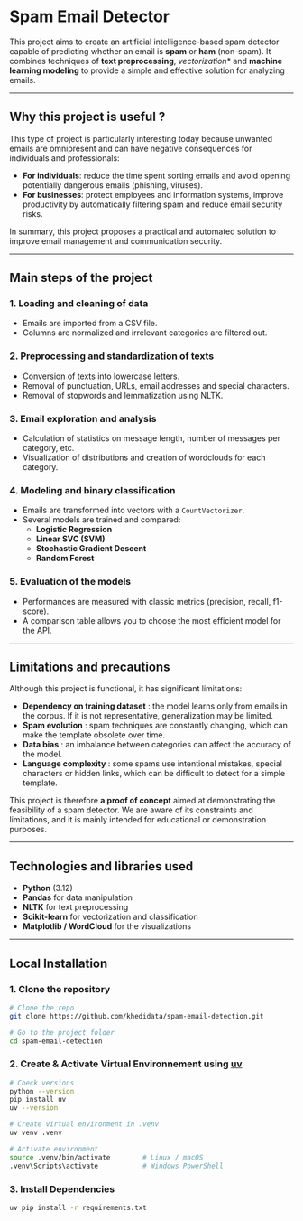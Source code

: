 # Spam Email Detector

This project aims to create an artificial intelligence-based spam detector capable of predicting whether an email is **spam** or **ham** (non-spam). It combines techniques of **text preprocessing**, *vectorization** and **machine learning modeling** to provide a simple and effective solution for analyzing emails.

---

## Why this project is useful ?

This type of project is particularly interesting today because unwanted emails are omnipresent and can have negative consequences for individuals and professionals:  

- **For individuals**: reduce the time spent sorting emails and avoid opening potentially dangerous emails (phishing, viruses).  
- **For businesses**: protect employees and information systems, improve productivity by automatically filtering spam and reduce email security risks.  

In summary, this project proposes a practical and automated solution to improve email management and communication security.

---

## Main steps of the project

### 1. **Loading and cleaning of data**  
   - Emails are imported from a CSV file.  
   - Columns are normalized and irrelevant categories are filtered out.  

### 2. **Preprocessing and standardization of texts**  
   - Conversion of texts into lowercase letters.  
   - Removal of punctuation, URLs, email addresses and special characters.  
   - Removal of stopwords and lemmatization using NLTK.  

### 3. **Email exploration and analysis**  
   - Calculation of statistics on message length, number of messages per category, etc.  
   - Visualization of distributions and creation of wordclouds for each category.  

### 4. **Modeling and binary classification**  
   - Emails are transformed into vectors with a `CountVectorizer`.  
   - Several models are trained and compared:  
     - **Logistic Regression**  
     - **Linear SVC (SVM)**  
     - **Stochastic Gradient Descent**  
     - **Random Forest**  

### 5. **Evaluation of the models**  
   - Performances are measured with classic metrics (precision, recall, f1-score).  
   - A comparison table allows you to choose the most efficient model for the API.  

---

## Limitations and precautions

Although this project is functional, it has significant limitations:  

- **Dependency on training dataset** : the model learns only from emails in the corpus. If it is not representative, generalization may be limited.  
- **Spam evolution** : spam techniques are constantly changing, which can make the template obsolete over time.  
- **Data bias** : an imbalance between categories can affect the accuracy of the model.  
- **Language complexity** : some spams use intentional mistakes, special characters or hidden links, which can be difficult to detect for a simple template.  

This project is therefore **a proof of concept** aimed at demonstrating the feasibility of a spam detector. We are aware of its constraints and limitations, and it is mainly intended for educational or demonstration purposes.

---

## Technologies and libraries used

- **Python** (3.12)  
- **Pandas** for data manipulation  
- **NLTK** for text preprocessing  
- **Scikit-learn** for vectorization and classification  
- **Matplotlib / WordCloud** for the visualizations  

---

## Local Installation

### 1. Clone the repository
```bash
# Clone the repo
git clone https://github.com/khedidata/spam-email-detection.git

# Go to the project folder
cd spam-email-detection
```

### 2. Create & Activate Virtual Environnement using [uv](https://github.com/astral-sh/uv)
```bash
# Check versions
python --version
pip install uv
uv --version

# Create virtual environment in .venv
uv venv .venv

# Activate environment
source .venv/bin/activate        # Linux / macOS
.venv\Scripts\activate           # Windows PowerShell
```

### 3. Install Dependencies
```bash
uv pip install -r requirements.txt
```


